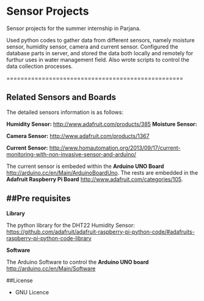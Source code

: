 Sensor Projects
================================================

Sensor projects for the summer internship in Parjana. 

Used python codes to gather data from different sensors, namely moisture sensor, humidity sensor, camera and current sensor. Configured the database parts in server, and stored the data both locally and remotely for furthur uses in water management field. Also wrote scripts to control the data collection processes.


==================================================

Related Sensors and Boards
------------------------------
The detailed sensors information is as follows:

**Humidity Sensor:** http://www.adafruit.com/products/385
**Moisture Sensor:**

**Camera Sensor:** http://www.adafruit.com/products/1367

**Current Sensor:** http://www.homautomation.org/2013/09/17/current-monitoring-with-non-invasive-sensor-and-arduino/

The current sensor is embeded within the **Arduino UNO Board** http://arduino.cc/en/Main/ArduinoBoardUno. 
The rests are embedded in the **Adafruit Raspberry Pi Board** http://www.adafruit.com/categories/105.

##Pre requisites
-----------------------------------------
**Library**

The python library for the DHT22 Humidity Sensor: https://github.com/adafruit/adafruit-raspberry-pi-python-code/#adafruits-raspberry-pi-python-code-library

**Software**

The Arduino Software to control the **Arduino UNO board**
http://arduino.cc/en/Main/Software

##License
* GNU Licence
